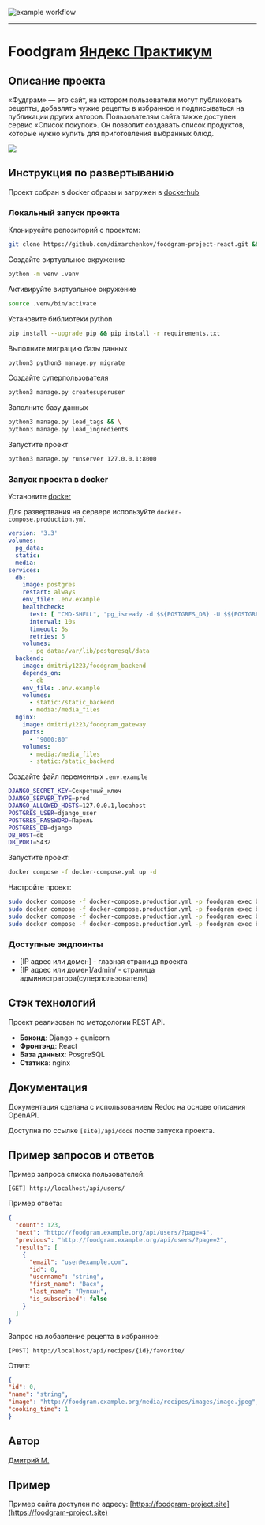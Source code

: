 <!---Результат тестирования-->
![example workflow](https://github.com/github/docs/actions/workflows/main.yml/badge.svg)

***
# Foodgram [Яндекс Практикум](https://practicum.yandex.ru/)

## Описание проекта
«Фудграм» — это сайт, на котором пользователи могут публиковать рецепты, добавлять чужие рецепты в избранное и подписываться на публикации других авторов. Пользователям сайта также  доступен сервис «Список покупок». Он позволит создавать список продуктов, которые нужно купить для приготовления выбранных блюд.

![](https://pictures.s3.yandex.net/resources/S16_01_1692340098.png)

## Инструкция по развертыванию
Проект собран в docker образы и загружен в [dockerhub](https://hub.docker.com/)

### Локальный запуск проекта
Клонируейте репозиторий с проектом:
```bash
git clone https://github.com/dimarchenkov/foodgram-project-react.git && cd foodgram-project-react
```

Создайте виртуальное окружение

```bash
python -m venv .venv
```

Активируйте виртуальное окружение

```bash
source .venv/bin/activate
```

Установите библиотеки python

```bash
pip install --upgrade pip && pip install -r requirements.txt
```

Выполните миграцию базы данных

```bash
python3 python3 manage.py migrate
```

Создайте суперпользователя

```bash
python3 manage.py createsuperuser
```

Заполните базу данных

```bash
python3 manage.py load_tags && \
python3 manage.py load_ingredients
```

Запустите проект

```bash
python3 manage.py runserver 127.0.0.1:8000
```

### Запуск проекта в docker
Установите [docker](https://docs.docker.com/engine/install/)

Для развертвания на сервере используйте `docker-compose.production.yml`
```yaml
version: '3.3'
volumes:
  pg_data:
  static:
  media:
services:
  db:
    image: postgres
    restart: always
    env_file: .env.example
    healthcheck:
      test: [ "CMD-SHELL", "pg_isready -d $${POSTGRES_DB} -U $${POSTGRES_USER}" ]
      interval: 10s
      timeout: 5s
      retries: 5
    volumes:
      - pg_data:/var/lib/postgresql/data
  backend:
    image: dmitriy1223/foodgram_backend
    depends_on:
      - db
    env_file: .env.example
    volumes:
      - static:/static_backend
      - media:/media_files
  nginx:
    image: dmitriy1223/foodgram_gateway
    ports:
      - "9000:80"
    volumes:
      - media:/media_files
      - static:/static_backend
```

Создайте файл переменных `.env.example`
```bash
DJANGO_SECRET_KEY=Секретный_ключ
DJANGO_SERVER_TYPE=prod
DJANGO_ALLOWED_HOSTS=127.0.0.1,locahost
POSTGRES_USER=django_user
POSTGRES_PASSWORD=Пароль
POSTGRES_DB=django
DB_HOST=db
DB_PORT=5432
```

Запустите проект:
```bash
docker compose -f docker-compose.yml up -d
```

Настройте проект:

```bash
sudo docker compose -f docker-compose.production.yml -p foodgram exec backend python manage.py migrate
sudo docker compose -f docker-compose.production.yml -p foodgram exec backend python manage.py load_ingredients
sudo docker compose -f docker-compose.production.yml -p foodgram exec backend python manage.py load_tags
sudo docker compose -f docker-compose.production.yml -p foodgram exec backend python manage.py collectstatic
```

### Доступные эндпоинты
* [IP адрес или домен] - главная страница проекта
* [IP адрес или домен]/admin/ - страница администратора(суперпользователя)

## Стэк технологий
Проект реализован по методологии REST API.

* **Бэкэнд**: Django + gunicorn
* **Фронтэнд**: React
* **База данных**: PosgreSQL
* **Статика**: nginх

## Документация
Документация сделана с использованием Redoc на основе описания OpenAPI.

Доступна по ссылке `[site]/api/docs` после запуска проекта.

## Пример запросов и ответов
Пример запроса списка пользователей:
```
[GET] http://localhost/api/users/
```

Пример ответа:
```json
{
  "count": 123,
  "next": "http://foodgram.example.org/api/users/?page=4",
  "previous": "http://foodgram.example.org/api/users/?page=2",
  "results": [
    {
      "email": "user@example.com",
      "id": 0,
      "username": "string",
      "first_name": "Вася",
      "last_name": "Пупкин",
      "is_subscribed": false
    }
  ]
}
```

Запрос на лобавление рецепта в избранное:
```
[POST] http://localhost/api/recipes/{id}/favorite/
```

Ответ:
```json
{
"id": 0,
"name": "string",
"image": "http://foodgram.example.org/media/recipes/images/image.jpeg",
"cooking_time": 1
}
```

## Автор
[Дмитрий М.](https://github.com/dimarchenkov/foodgram-project-react)

## Пример
Пример сайта доступен по адресу:
[https://foodgram-project.site](https://foodgram-project.site)